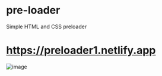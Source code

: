 # pre-loader
Simple HTML and CSS preloader
# https://preloader1.netlify.app
![image](https://user-images.githubusercontent.com/81018331/187797231-352e96db-2acf-4e1e-a0dd-4320d2fa8f21.png)
